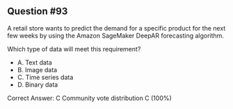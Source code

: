 ## Question #93

A retail store wants to predict the demand for a specific product for the next few weeks by using the Amazon SageMaker DeepAR forecasting algorithm.

Which type of data will meet this requirement?

- A. Text data
- B. Image data
- C. Time series data
- D. Binary data 

Correct Answer: 
C Community vote distribution C (100%)